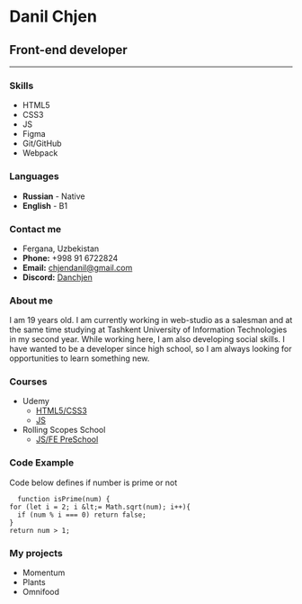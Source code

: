 # Danil Chjen

## Front-end developer

---

### Skills

- HTML5
- CSS3
- JS
- Figma
- Git/GitHub
- Webpack

### Languages

- **Russian** - Native
- **English** - B1

### Contact me

- Fergana, Uzbekistan
- **Phone:** +998 91 6722824
- **Email:** chjendanil@gmail.com
- **Discord:** [Danchjen](https://discordapp.com/users/1076131424379338882/)

### About me

I am 19 years old. I am currently working in web-studio as a salesman and at the same time studying at Tashkent University of Information Technologies in my second year. While working here, I am also developing social skills. I have wanted to be a developer since high school, so I am always looking for opportunities to learn something new.

### Courses

- Udemy
  - [HTML5/CSS3](https://www.udemy.com/course/design-and-develop-a-killer-website-with-html5-and-css3/)
  - [JS](https://www.udemy.com/course/the-complete-javascript-course/)
- Rolling Scopes School
  - [JS/FE PreSchool](https://rs.school/js-stage0/)

### Code Example

Code below defines if number is prime or not

      function isPrime(num) {
    for (let i = 2; i &lt;= Math.sqrt(num); i++){
      if (num % i === 0) return false;
    }
    return num > 1;

### My projects

- Momentum
- Plants
- Omnifood
